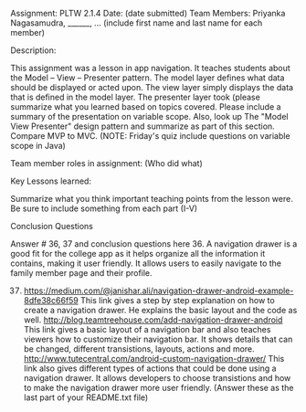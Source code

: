 Assignment: PLTW 2.1.4
Date: (date submitted)
Team Members: Priyanka Nagasamudra, ______, ... (include first name and last name for each member)

Description:

This assignment was a lesson in app navigation. It teaches students about the Model – View – Presenter pattern. The model layer defines what data should be displayed or acted upon. The view layer simply displays the data that is defined in the model layer. The presenter layer took (please summarize what you learned based on topics covered.  Please include a summary of the presentation on variable scope. Also, look up
The "Model View Presenter" design pattern and summarize as part of this section.  Compare
MVP to MVC. (NOTE: Friday's quiz include questions on variable scope in Java)


Team member roles in assignment: (Who did what)



Key Lessons learned:

Summarize what you think important teaching points from the lesson were.  Be sure to
include something from each part (I-V)



Conclusion Questions

Answer # 36, 37 and conclusion questions here
 36. A navigation drawer is a good fit for the college app as it helps organize all the information it contains, making it user friendly. It allows users to easily navigate to the family member page and their profile. 
 
 37.  https://medium.com/@janishar.ali/navigation-drawer-android-example-8dfe38c66f59
 This link gives a step by step explanation on how to create a navigation drawer. He explains the basic layout and the code as well.
 http://blog.teamtreehouse.com/add-navigation-drawer-android
 This link gives a basic layout of a navigation bar and also teaches viewers how to customize their navigation bar. It shows details that can be changed, different transistions, layouts, actions and more.
 http://www.tutecentral.com/android-custom-navigation-drawer/
 This link also gives different types of actions that could be done using a navigation drawer. It allows developers to choose transistions and how to make the navigation drawer more user friendly. 
(Answer these as the last part of your README.txt file)

